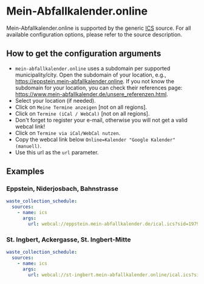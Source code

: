 # Mein-Abfallkalender.online

Mein-Abfallkalender.online is supported by the generic [ICS](/doc/source/ics.md) source. For all available configuration options, please refer to the source description.


## How to get the configuration arguments

- `mein-abfallkalender.online` uses a subdomain per supported municipality/city. Open the subdomain of your location, e.g., <https://eppstein.mein-abfallkalender.online>. If you not know the subdomain for your location, you can check their references page: <https://www.mein-abfallkalender.de/unsere_referenzen.html>.
- Select your location (if needed).
- Click on `Meine Termine anzeigen` [not on all regions].
- Click on `Termine (iCal / WebCal)` [not on all regions].
- Don't forget to register your e-mail, otherwise you will not get a valid webcal link!
- Click on `Termine via iCal/WebCal nutzen`.
- Copy the webcal link below `Online=Kalender "Google Kalender" (manuell)`.
- Use this url as the `url` parameter.

## Examples

### Eppstein, Niderjosbach, Bahnstrasse

```yaml
waste_collection_schedule:
  sources:
    - name: ics
      args:
        url: webcal://eppstein.mein-abfallkalender.de/ical.ics?sid=19799&cd=inline&ft=noalarm&fu=webcal_google&fp=next_30&wids=494,495,496,498,497,499,502,500,513,501&uid=267293&pwid=1266c6e8df&cid=80
```
### St. Ingbert, Ackergasse, St. Ingbert-Mitte

```yaml
waste_collection_schedule:
  sources:
    - name: ics
      args:
        url: webcal://st-ingbert.mein-abfallkalender.online/ical.ics?sid=8109&cd=inline&ft=6&fu=webcal_other&fp=next_30&wids=157,155,156,154,158&uid=167241&pwid=b3e6c5c670&cid=25
```
